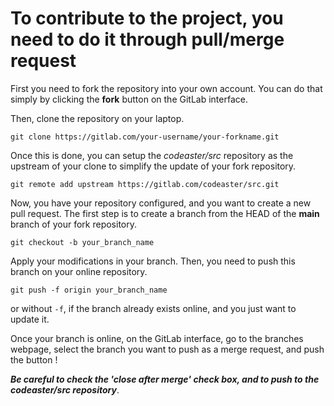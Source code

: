 # To contribute to the project, you need to do it through pull/merge request

First you need to fork the repository into your own account. You can do that
simply by clicking the **fork** button on the GitLab interface.

Then, clone the repository on your laptop.

```shell
git clone https://gitlab.com/your-username/your-forkname.git
```

Once this is done, you can setup the *codeaster/src* repository as the upstream
of your clone to simplify the update of your fork repository.

```shell
git remote add upstream https://gitlab.com/codeaster/src.git
```

Now, you have your repository configured, and you want to create a new pull request.
The first step is to create a branch from the HEAD of the **main** branch of
your fork repository.

```shell
git checkout -b your_branch_name
```

Apply your modifications in your branch. Then, you need to push this branch on
your online repository.

```shell
git push -f origin your_branch_name
```

or without `-f`, if the branch already exists online, and you just want to update it.

Once your branch is online, on the GitLab interface, go to the branches webpage,
select the branch you want to push as a merge request, and push the button !

***Be careful to check the 'close after merge' check box, and to push to the
codeaster/src repository***.
